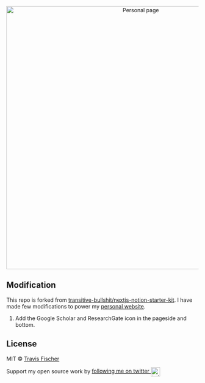 <p align="center">
  <a href="https://xingyuzhou.me">
    <img alt="Personal page" src="https://github.com/xingyuzhouphd/nextjs-notion-zhou/blob/main/website.png" width="689">
  </a>
</p>


## Modification

This repo is forked from [transitive-bullshit/nextjs-notion-starter-kit](https://github.com/transitive-bullshit/nextjs-notion-starter-kit). I have made few modifications to power my [personal website](https://xingyuzhou.me).

1. Add the Google Scholar and ResearchGate icon in the pageside and bottom.



## License

MIT © [Travis Fischer](https://transitivebullsh.it)

Support my open source work by <a href="https://twitter.com/transitive_bs">following me on twitter <img src="https://storage.googleapis.com/saasify-assets/twitter-logo.svg" alt="twitter" height="24px" align="center"></a>
